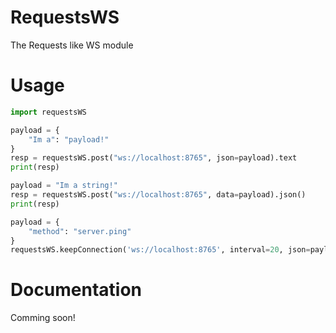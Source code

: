 # RequestsWS
The Requests like WS module

# Usage
```python
import requestsWS

payload = {
    "Im a": "payload!"
}
resp = requestsWS.post("ws://localhost:8765", json=payload).text
print(resp)

payload = "Im a string!"
resp = requestsWS.post("ws://localhost:8765", data=payload).json()
print(resp)

payload = {
    "method": "server.ping"
}
requestsWS.keepConnection('ws://localhost:8765', interval=20, json=payload)
```

# Documentation
Comming soon!
